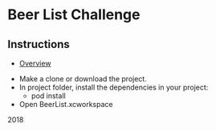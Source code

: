 # Beer List Challenge

## Instructions
 * [Overview]
- Make a clone or download the project.
- In project folder, install the dependencies in your project:
    * pod install
- Open BeerList.xcworkspace
    
[overview]: <https://docs.google.com/document/d/14D6BA0f3RUSr5Xi5E-gjqQGBNxC-A8GUlwmaBjix4fg/edit>

2018